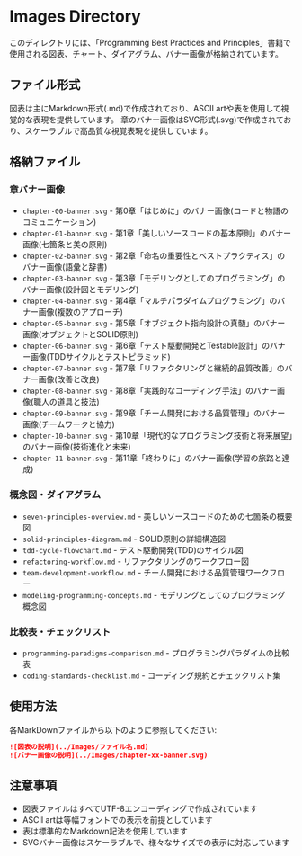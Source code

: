 # Images Directory

このディレクトリには、「Programming Best Practices and Principles」書籍で使用される図表、チャート、ダイアグラム、バナー画像が格納されています。

## ファイル形式

図表は主にMarkdown形式(.md)で作成されており、ASCII artや表を使用して視覚的な表現を提供しています。
章のバナー画像はSVG形式(.svg)で作成されており、スケーラブルで高品質な視覚表現を提供しています。

## 格納ファイル

### 章バナー画像
- `chapter-00-banner.svg` - 第0章「はじめに」のバナー画像(コードと物語のコミュニケーション)
- `chapter-01-banner.svg` - 第1章「美しいソースコードの基本原則」のバナー画像(七箇条と美の原則)
- `chapter-02-banner.svg` - 第2章「命名の重要性とベストプラクティス」のバナー画像(語彙と辞書)
- `chapter-03-banner.svg` - 第3章「モデリングとしてのプログラミング」のバナー画像(設計図とモデリング)
- `chapter-04-banner.svg` - 第4章「マルチパラダイムプログラミング」のバナー画像(複数のアプローチ)
- `chapter-05-banner.svg` - 第5章「オブジェクト指向設計の真髄」のバナー画像(オブジェクトとSOLID原則)
- `chapter-06-banner.svg` - 第6章「テスト駆動開発とTestable設計」のバナー画像(TDDサイクルとテストピラミッド)
- `chapter-07-banner.svg` - 第7章「リファクタリングと継続的品質改善」のバナー画像(改善と改良)
- `chapter-08-banner.svg` - 第8章「実践的なコーディング手法」のバナー画像(職人の道具と技法)
- `chapter-09-banner.svg` - 第9章「チーム開発における品質管理」のバナー画像(チームワークと協力)
- `chapter-10-banner.svg` - 第10章「現代的なプログラミング技術と将来展望」のバナー画像(技術進化と未来)
- `chapter-11-banner.svg` - 第11章「終わりに」のバナー画像(学習の旅路と達成)

### 概念図・ダイアグラム
- `seven-principles-overview.md` - 美しいソースコードのための七箇条の概要図
- `solid-principles-diagram.md` - SOLID原則の詳細構造図 
- `tdd-cycle-flowchart.md` - テスト駆動開発(TDD)のサイクル図
- `refactoring-workflow.md` - リファクタリングのワークフロー図
- `team-development-workflow.md` - チーム開発における品質管理ワークフロー
- `modeling-programming-concepts.md` - モデリングとしてのプログラミング概念図

### 比較表・チェックリスト
- `programming-paradigms-comparison.md` - プログラミングパラダイムの比較表
- `coding-standards-checklist.md` - コーディング規約とチェックリスト集

## 使用方法

各MarkDownファイルから以下のように参照してください:

```markdown
![図表の説明](../Images/ファイル名.md)
![バナー画像の説明](../Images/chapter-xx-banner.svg)
```

## 注意事項

- 図表ファイルはすべてUTF-8エンコーディングで作成されています
- ASCII artは等幅フォントでの表示を前提としています
- 表は標準的なMarkdown記法を使用しています
- SVGバナー画像はスケーラブルで、様々なサイズでの表示に対応しています